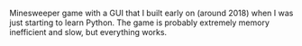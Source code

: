 Minesweeper game with a GUI that I built early on (around 2018) when I was just starting to learn Python. The game is probably extremely memory inefficient and slow, but everything works.

